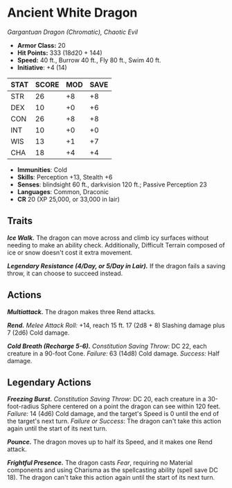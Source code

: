# Ancient White Dragon

*Gargantuan Dragon (Chromatic), Chaotic Evil*

- **Armor Class:** 20
- **Hit Points:** 333 (18d20 + 144)
- **Speed:** 40 ft., Burrow 40 ft., Fly 80 ft., Swim 40 ft.
- **Initiative**: +4 (14)

|STAT|SCORE|MOD|SAVE|
| --- | --- | --- | ---- |
| STR | 26 | +8 | +8 |
| DEX | 10 | +0 | +6 |
| CON | 26 | +8 | +8 |
| INT | 10 | +0 | +0 |
| WIS | 13 | +1 | +7 |
| CHA | 18 | +4 | +4 |

- **Immunities**: Cold
- **Skills**: Perception +13, Stealth +6
- **Senses**: blindsight 60 ft., darkvision 120 ft.; Passive Perception 23
- **Languages**: Common, Draconic
- **CR** 20 (XP 25,000, or 33,000 in lair)

## Traits

***Ice Walk.*** The dragon can move across and climb icy surfaces without needing to make an ability check. Additionally, Difficult Terrain composed of ice or snow doesn't cost it extra movement.

***Legendary Resistance (4/Day, or 5/Day in Lair).*** If the dragon fails a saving throw, it can choose to succeed instead.


## Actions

***Multiattack.*** The dragon makes three Rend attacks.

***Rend.*** *Melee Attack Roll:* +14, reach 15 ft. 17 (2d8 + 8) Slashing damage plus 7 (2d6) Cold damage.

***Cold Breath (Recharge 5-6).*** *Constitution Saving Throw*: DC 22, each creature in a 90-foot Cone. *Failure:*  63 (14d8) Cold damage. *Success:*  Half damage.


## Legendary Actions

***Freezing Burst.*** *Constitution Saving Throw*: DC 20, each creature in a 30-foot-radius Sphere centered on a point the dragon can see within 120 feet. *Failure:*  14 (4d6) Cold damage, and the target's Speed is 0 until the end of the target's next turn. *Failure or Success*:  The dragon can't take this action again until the start of its next turn.

***Pounce.*** The dragon moves up to half its Speed, and it makes one Rend attack.

***Frightful Presence.*** The dragon casts *Fear*, requiring no Material components and using Charisma as the spellcasting ability (spell save DC 18). The dragon can't take this action again until the start of its next turn.
